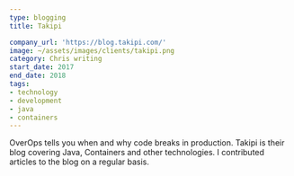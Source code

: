 ```yaml
---
type: blogging
title: Takipi

company_url: 'https://blog.takipi.com/'
image: ~/assets/images/clients/takipi.png
category: Chris writing
start_date: 2017
end_date: 2018
tags:
- technology
- development
- java
- containers
---
```


OverOps tells you when and why code breaks in production. Takipi is their blog covering Java, Containers and other technologies. I contributed articles to the blog on a regular basis.
